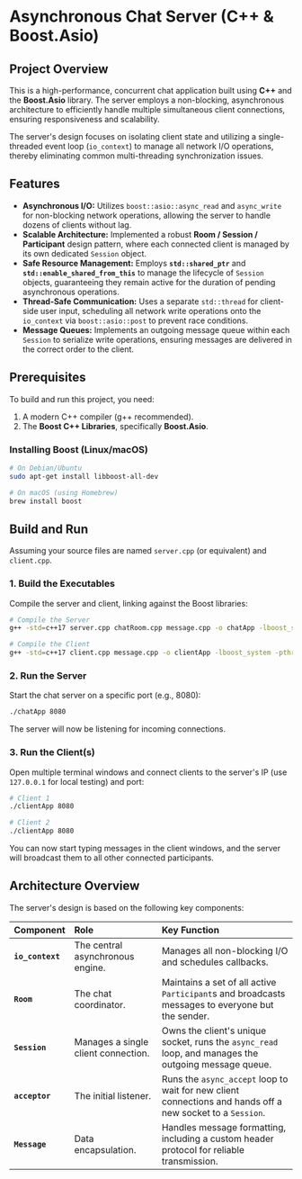 # Asynchronous Chat Server (C++ & Boost.Asio)

## Project Overview

This is a high-performance, concurrent chat application built using **C++** and the **Boost.Asio** library. The server employs a non-blocking, asynchronous architecture to efficiently handle multiple simultaneous client connections, ensuring responsiveness and scalability.

The server's design focuses on isolating client state and utilizing a single-threaded event loop (`io_context`) to manage all network I/O operations, thereby eliminating common multi-threading synchronization issues.

## Features

  * **Asynchronous I/O:** Utilizes `boost::asio::async_read` and `async_write` for non-blocking network operations, allowing the server to handle dozens of clients without lag.
  * **Scalable Architecture:** Implemented a robust **Room / Session / Participant** design pattern, where each connected client is managed by its own dedicated `Session` object.
  * **Safe Resource Management:** Employs **`std::shared_ptr`** and **`std::enable_shared_from_this`** to manage the lifecycle of `Session` objects, guaranteeing they remain active for the duration of pending asynchronous operations.
  * **Thread-Safe Communication:** Uses a separate `std::thread` for client-side user input, scheduling all network write operations onto the `io_context` via `boost::asio::post` to prevent race conditions.
  * **Message Queues:** Implements an outgoing message queue within each `Session` to serialize write operations, ensuring messages are delivered in the correct order to the client.

## Prerequisites

To build and run this project, you need:

1.  A modern C++ compiler (g++ recommended).
2.  The **Boost C++ Libraries**, specifically **Boost.Asio**.

### Installing Boost (Linux/macOS)

```bash
# On Debian/Ubuntu
sudo apt-get install libboost-all-dev

# On macOS (using Homebrew)
brew install boost
```

## Build and Run

Assuming your source files are named `server.cpp` (or equivalent) and `client.cpp`.

### 1\. Build the Executables

Compile the server and client, linking against the Boost libraries:

```bash
# Compile the Server
g++ -std=c++17 server.cpp chatRoom.cpp message.cpp -o chatApp -lboost_system -pthread

# Compile the Client
g++ -std=c++17 client.cpp message.cpp -o clientApp -lboost_system -pthread
```

### 2\. Run the Server

Start the chat server on a specific port (e.g., 8080):

```bash
./chatApp 8080
```

The server will now be listening for incoming connections.

### 3\. Run the Client(s)

Open multiple terminal windows and connect clients to the server's IP (use `127.0.0.1` for local testing) and port:

```bash
# Client 1
./clientApp 8080

# Client 2
./clientApp 8080
```

You can now start typing messages in the client windows, and the server will broadcast them to all other connected participants.

## Architecture Overview

The server's design is based on the following key components:

| Component | Role | Key Function |
| :--- | :--- | :--- |
| **`io_context`** | The central asynchronous engine. | Manages all non-blocking I/O and schedules callbacks. |
| **`Room`** | The chat coordinator. | Maintains a set of all active `Participant`s and broadcasts messages to everyone but the sender. |
| **`Session`** | Manages a single client connection. | Owns the client's unique socket, runs the `async_read` loop, and manages the outgoing message queue. |
| **`acceptor`** | The initial listener. | Runs the `async_accept` loop to wait for new client connections and hands off a new socket to a `Session`. |
| **`Message`** | Data encapsulation. | Handles message formatting, including a custom header protocol for reliable transmission. |
